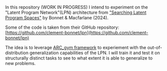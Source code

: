 In this repository (WORK IN PROGRESS) I intend to experiment on the "Latent Program Network"(LPN) architecture from ["Searching Latent Program Spaces"](https://arxiv.org/abs/2411.08706) by Bonnet & Macfarlane (2024).

Some of the code is taken from their GitHub repository: [https://github.com/clement-bonnet/lpn](https://github.com/clement-bonnet/lpn)

The idea is to leverage [ARC_gym framework](https://github.com/SimonOuellette35/ARC_gym) to experiement with the out-of-distribution generalization capabilities of the LPN. I will train it and test it on structurally distinct tasks to see to what extent it is able to generalize to new problems.
